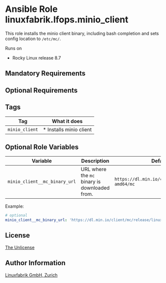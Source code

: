 # Ansible Role linuxfabrik.lfops.minio_client

This role installs the minio client binary, including bash completion and sets config location to `/etc/mc/`.

Runs on

* Rocky Linux release 8.7


## Mandatory Requirements

## Optional Requirements

## Tags

| Tag                   | What it does                                 |
| ---                   | ------------                                 |
| `minio_client`        | * Installs minio client                      |


## Optional Role Variables

| Variable | Description | Default Value |
| -------- | ----------- | ------------- |
| `minio_client__mc_binary_url` | URL where the `mc` binary is downloaded from. | `https://dl.min.io/client/mc/release/linux-amd64/mc` |

Example:
```yaml
# optional
minio_client__mc_binary_url: 'https://dl.min.io/client/mc/release/linux-amd64/mc'
```


## License

[The Unlicense](https://unlicense.org/)


## Author Information

[Linuxfabrik GmbH, Zurich](https://www.linuxfabrik.ch)
